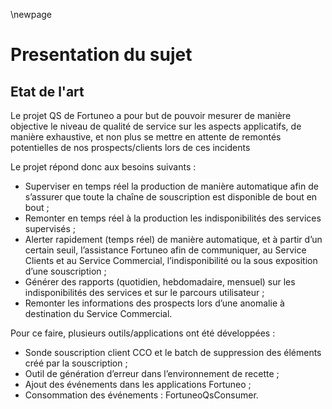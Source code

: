 \newpage

Presentation du sujet
=====================

Etat de l'art
-------------

Le projet QS de Fortuneo a pour but de pouvoir mesurer de manière objective le niveau de qualité de service sur les aspects applicatifs, 
de manière exhaustive, et non plus se mettre en attente de remontés potentielles de nos prospects/clients lors de ces incidents

Le projet répond donc aux besoins suivants :

-   Superviser en temps réel la production de manière automatique afin de s’assurer que 
    toute la chaîne de souscription est disponible de bout en bout ;
-   Remonter en temps réel à la production les indisponibilités des services supervisés ;
-   Alerter rapidement (temps réel) de manière automatique, et à partir d’un certain seuil, 
    l’assistance Fortuneo afin de  communiquer, au Service Clients et au Service Commercial, 
    l’indisponibilité ou la sous exposition d’une souscription ;
-   Générer des rapports (quotidien, hebdomadaire, mensuel) sur les indisponibilités des services et sur le parcours utilisateur ;
-   Remonter les informations des prospects lors d’une anomalie à destination du Service Commercial.

Pour ce faire, plusieurs outils/applications ont été développées :

-   Sonde souscription client CCO et le batch de suppression des éléments créé par la souscription ;
-   Outil de génération d’erreur dans l’environnement de recette ;
-   Ajout des événements dans les applications Fortuneo ;
-   Consommation des événements : FortuneoQsConsumer.
